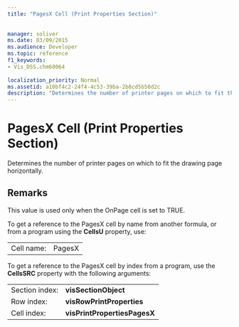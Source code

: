 ```yaml
---
title: "PagesX Cell (Print Properties Section)"
 
 
manager: soliver
ms.date: 03/09/2015
ms.audience: Developer
ms.topic: reference
f1_keywords:
- Vis_DSS.chm60064
 
localization_priority: Normal
ms.assetid: a10bf4c2-24f4-4c53-39ba-2b8cd5b50d2c
description: "Determines the number of printer pages on which to fit the drawing page horizontally."
---
```


# PagesX Cell (Print Properties Section)

Determines the number of printer pages on which to fit the drawing page horizontally. 
  
## Remarks

This value is used only when the OnPage cell is set to TRUE. 
  
To get a reference to the PagesX cell by name from another formula, or from a program using the **CellsU** property, use: 
  
|||
|:-----|:-----|
| Cell name:  <br/> | PagesX  <br/> |
   
To get a reference to the PagesX cell by index from a program, use the **CellsSRC** property with the following arguments: 
  
|||
|:-----|:-----|
| Section index:  <br/> |**visSectionObject** <br/> |
| Row index:  <br/> |**visRowPrintProperties** <br/> |
| Cell index:  <br/> |**visPrintPropertiesPagesX** <br/> |
   

